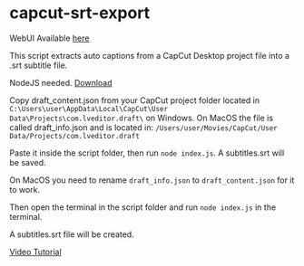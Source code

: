 # capcut-srt-export

WebUI Available [here](https://capcut-srt-export.vogelcodes.com)

This script extracts auto captions from a CapCut Desktop project file into a .srt subtitle file.

NodeJS needed.
[Download](https://nodejs.org/en/download/)

Copy draft_content.json from your CapCut project folder located in `C:\Users\user\AppData\Local\CapCut\User Data\Projects\com.lveditor.draft\` on Windows.
On MacOS the file is called draft_info.json and is located in:
`/Users/user/Movies/CapCut/User Data/Projects/com.lveditor.draft`

Paste it inside the script folder, then run `node index.js`. A subtitles.srt will be saved.

On MacOS you need to rename `draft_info.json` to `draft_content.json` for it to work.

Then open the terminal in the script folder and run `node index.js` in the terminal.

A subtitles.srt file will be created.

[Video Tutorial](https://youtu.be/26fd2_s1c7U)
